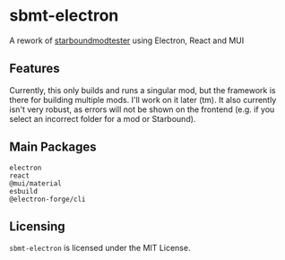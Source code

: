 # sbmt-electron
 A rework of [starboundmodtester](https://github.com/PistolRcks/starboundmodtester) using Electron, React and MUI

## Features
Currently, this only builds and runs a singular mod, but the framework is there for building multiple mods. I'll work on it later (tm).
It also currently isn't very robust, as errors will not be shown on the frontend (e.g. if you select an incorrect folder for a mod or Starbound).

## Main Packages
```
electron
react
@mui/material
esbuild
@electron-forge/cli
```

## Licensing
`sbmt-electron` is licensed under the MIT License. 